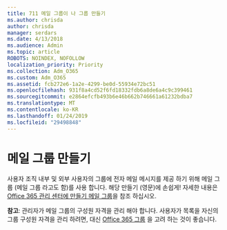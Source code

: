 ```yaml
---
title: 711 메일 그룹이 나 그룹 만들기
ms.author: chrisda
author: chrisda
manager: serdars
ms.date: 4/13/2018
ms.audience: Admin
ms.topic: article
ROBOTS: NOINDEX, NOFOLLOW
localization_priority: Priority
ms.collection: Adm_O365
ms.custom: Adm_O365
ms.assetid: fcb272e6-1a2e-4299-be0d-55934e72bc51
ms.openlocfilehash: 931f8a4cd52f6fd18332fdb6a8de6a4c9c399461
ms.sourcegitcommit: e2864efcfb493b6e46b662b746661a61232bdba7
ms.translationtype: MT
ms.contentlocale: ko-KR
ms.lasthandoff: 01/24/2019
ms.locfileid: "29498848"
---
```

# <a name="create-distribution-groups"></a>메일 그룹 만들기

사용자 조직 내부 및 외부 사용자의 그룹에 전자 메일 메시지를 제공 하기 위해 메일 그룹 (메일 그룹 라고도 함)를 사용 합니다. 해당 만들기 (영문)에 손쉽게! 자세한 내용은 [Office 365 관리 센터에 만들기 메일 그룹](https://support.office.com/article/b1ffe755-59e5-4369-826d-825f145a8400)을 참조 하십시오.
  
 **참고**: 관리자가 메일 그룹의 구성원 자격을 관리 해야 합니다. 사용자가 목록을 자신의 그룹 구성원 자격을 관리 하려면, 대신 [Office 365 그룹](https://support.office.com/article/b565caa1-5c40-40ef-9915-60fdb2d97fa2) 을 고려 하는 것이 좋습니다. 
  

